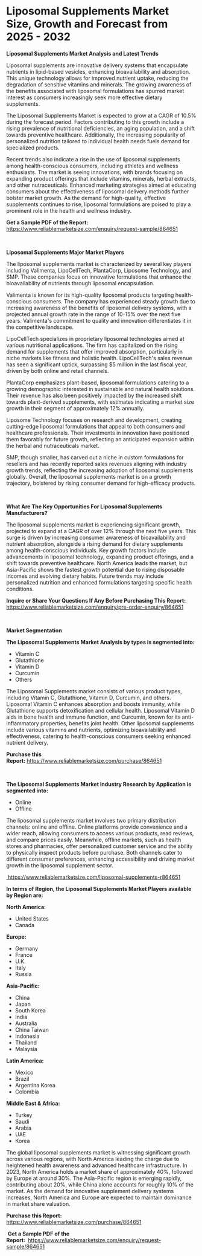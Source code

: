 <p><h1>Liposomal Supplements Market Size, Growth and Forecast from 2025 - 2032</h1></p><p><strong>Liposomal Supplements Market Analysis and Latest Trends</strong></p>
<p><p>Liposomal supplements are innovative delivery systems that encapsulate nutrients in lipid-based vesicles, enhancing bioavailability and absorption. This unique technology allows for improved nutrient uptake, reducing the degradation of sensitive vitamins and minerals. The growing awareness of the benefits associated with liposomal formulations has spurred market interest as consumers increasingly seek more effective dietary supplements.</p><p>The Liposomal Supplements Market is expected to grow at a CAGR of 10.5% during the forecast period. Factors contributing to this growth include a rising prevalence of nutritional deficiencies, an aging population, and a shift towards preventive healthcare. Additionally, the increasing popularity of personalized nutrition tailored to individual health needs fuels demand for specialized products. </p><p>Recent trends also indicate a rise in the use of liposomal supplements among health-conscious consumers, including athletes and wellness enthusiasts. The market is seeing innovations, with brands focusing on expanding product offerings that include vitamins, minerals, herbal extracts, and other nutraceuticals. Enhanced marketing strategies aimed at educating consumers about the effectiveness of liposomal delivery methods further bolster market growth. As the demand for high-quality, effective supplements continues to rise, liposomal formulations are poised to play a prominent role in the health and wellness industry.</p></p>
<p><strong>Get a Sample PDF of the Report:&nbsp;</strong> <a href="https://www.reliablemarketsize.com/enquiry/request-sample/864651?utm_campaign=2468&utm_medium=2&utm_source=Github&utm_content=ia&utm_term=19042025&utm_id=liposomal-supplements">https://www.reliablemarketsize.com/enquiry/request-sample/864651</a></p>
<p>&nbsp;</p>
<p><strong>Liposomal Supplements Major Market Players</strong></p>
<p><p>The liposomal supplements market is characterized by several key players including Valimenta, LipoCellTech, PlantaCorp, Liposome Technology, and SMP. These companies focus on innovative formulations that enhance the bioavailability of nutrients through liposomal encapsulation.</p><p>Valimenta is known for its high-quality liposomal products targeting health-conscious consumers. The company has experienced steady growth due to increasing awareness of the benefits of liposomal delivery systems, with a projected annual growth rate in the range of 10-15% over the next five years. Valimenta's commitment to quality and innovation differentiates it in the competitive landscape.</p><p>LipoCellTech specializes in proprietary liposomal technologies aimed at various nutritional applications. The firm has capitalized on the rising demand for supplements that offer improved absorption, particularly in niche markets like fitness and holistic health. LipoCellTech's sales revenue has seen a significant uptick, surpassing $5 million in the last fiscal year, driven by both online and retail channels.</p><p>PlantaCorp emphasizes plant-based, liposomal formulations catering to a growing demographic interested in sustainable and natural health solutions. Their revenue has also been positively impacted by the increased shift towards plant-derived supplements, with estimates indicating a market size growth in their segment of approximately 12% annually.</p><p>Liposome Technology focuses on research and development, creating cutting-edge liposomal formulations that appeal to both consumers and healthcare professionals. Their investments in innovation have positioned them favorably for future growth, reflecting an anticipated expansion within the herbal and nutraceuticals market.</p><p>SMP, though smaller, has carved out a niche in custom formulations for resellers and has recently reported sales revenues aligning with industry growth trends, reflecting the increasing adoption of liposomal supplements globally. Overall, the liposomal supplements market is on a growth trajectory, bolstered by rising consumer demand for high-efficacy products.</p></p>
<p>&nbsp;</p>
<p><strong>What Are The Key Opportunities For Liposomal Supplements Manufacturers?</strong></p>
<p><p>The liposomal supplements market is experiencing significant growth, projected to expand at a CAGR of over 12% through the next five years. This surge is driven by increasing consumer awareness of bioavailability and nutrient absorption, alongside a rising demand for dietary supplements among health-conscious individuals. Key growth factors include advancements in liposomal technology, expanding product offerings, and a shift towards preventive healthcare. North America leads the market, but Asia-Pacific shows the fastest growth potential due to rising disposable incomes and evolving dietary habits. Future trends may include personalized nutrition and enhanced formulations targeting specific health conditions.</p></p>
<p><strong>Inquire or Share Your Questions If Any Before Purchasing This Report:</strong> <a href="https://www.reliablemarketsize.com/enquiry/pre-order-enquiry/864651?utm_campaign=2468&utm_medium=2&utm_source=Github&utm_content=ia&utm_term=19042025&utm_id=liposomal-supplements">https://www.reliablemarketsize.com/enquiry/pre-order-enquiry/864651</a></p>
<p>&nbsp;</p>
<p><strong>Market Segmentation</strong></p>
<p><strong>The Liposomal Supplements Market Analysis by types is segmented into:</strong></p>
<p><ul><li>Vitamin C</li><li>Glutathione</li><li>Vitamin D</li><li>Curcumin</li><li>Others</li></ul></p>
<p><p>The Liposomal Supplements market consists of various product types, including Vitamin C, Glutathione, Vitamin D, Curcumin, and others. Liposomal Vitamin C enhances absorption and boosts immunity, while Glutathione supports detoxification and cellular health. Liposomal Vitamin D aids in bone health and immune function, and Curcumin, known for its anti-inflammatory properties, benefits joint health. Other liposomal supplements include various vitamins and nutrients, optimizing bioavailability and effectiveness, catering to health-conscious consumers seeking enhanced nutrient delivery.</p></p>
<p><strong>Purchase this Report:&nbsp;</strong><a href="https://www.reliablemarketsize.com/purchase/864651?utm_campaign=2468&utm_medium=2&utm_source=Github&utm_content=ia&utm_term=19042025&utm_id=liposomal-supplements">https://www.reliablemarketsize.com/purchase/864651</a></p>
<p>&nbsp;</p>
<p><strong>The Liposomal Supplements Market Industry Research by Application is segmented into:</strong></p>
<p><ul><li>Online</li><li>Offline</li></ul></p>
<p><p>The liposomal supplements market involves two primary distribution channels: online and offline. Online platforms provide convenience and a wider reach, allowing consumers to access various products, read reviews, and compare prices easily. Meanwhile, offline markets, such as health stores and pharmacies, offer personalized customer service and the ability to physically inspect products before purchase. Both channels cater to different consumer preferences, enhancing accessibility and driving market growth in the liposomal supplement sector.</p></p>
<p><a href="https://www.reliablemarketsize.com/liposomal-supplements-r864651?utm_campaign=2468&utm_medium=2&utm_source=Github&utm_content=ia&utm_term=19042025&utm_id=liposomal-supplements">&nbsp;https://www.reliablemarketsize.com/liposomal-supplements-r864651</a></p>
<p><strong>In terms of Region, the Liposomal Supplements Market Players available by Region are:</strong></p>
<p>
    <p> <strong> North America: </strong>
        <ul>
            <li>United States</li>
            <li>Canada</li>
        </ul>
        </p> 
    <p> <strong> Europe: </strong>
        <ul>
            <li>Germany</li>
            <li>France</li>
            <li>U.K.</li>
            <li>Italy</li>
            <li>Russia</li>
        </ul>
        </p> 
    <p> <strong> Asia-Pacific: </strong>
        <ul>
            <li>China</li>
            <li>Japan</li>
            <li>South Korea</li>
            <li>India</li>
            <li>Australia</li>
            <li>China Taiwan</li>
            <li>Indonesia</li>
            <li>Thailand</li>
            <li>Malaysia</li>
        </ul>
        </p> 
    <p> <strong> Latin America: </strong>
        <ul>
            <li>Mexico</li>
            <li>Brazil</li>
            <li>Argentina Korea</li>
            <li>Colombia</li>
        </ul>
        </p> 
    <p> <strong> Middle East & Africa: </strong>
        <ul>
            <li>Turkey</li>
            <li>Saudi</li>
            <li>Arabia</li>
            <li>UAE</li>
            <li>Korea</li>
        </ul>
    </p>
    </p>
<p><p>The global liposomal supplements market is witnessing significant growth across various regions, with North America leading the charge due to heightened health awareness and advanced healthcare infrastructure. In 2023, North America holds a market share of approximately 40%, followed by Europe at around 30%. The Asia-Pacific region is emerging rapidly, contributing about 20%, while China alone accounts for roughly 10% of the market. As the demand for innovative supplement delivery systems increases, North America and Europe are expected to maintain dominance in market share valuation.</p></p>
<p><strong>Purchase this Report: </strong><a href="https://www.reliablemarketsize.com/purchase/864651?utm_campaign=2468&utm_medium=2&utm_source=Github&utm_content=ia&utm_term=19042025&utm_id=liposomal-supplements">https://www.reliablemarketsize.com/purchase/864651</a></p>
<p>&nbsp;<strong>Get a Sample PDF of the Report:&nbsp;&nbsp;</strong><a href="https://www.reliablemarketsize.com/enquiry/request-sample/864651?utm_campaign=2468&utm_medium=2&utm_source=Github&utm_content=ia&utm_term=19042025&utm_id=liposomal-supplements">https://www.reliablemarketsize.com/enquiry/request-sample/864651</a></p>
<p><strong></strong></p>
<p><p></p><p></p><p></p></p>